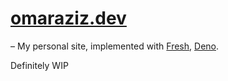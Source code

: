 # [omaraziz.dev](https://test-svelte-woad.vercel.app/)

– My personal site, implemented with [Fresh](https://github.com/lucacasonato/fresh), [Deno](https://deno.land/).

Definitely WIP
